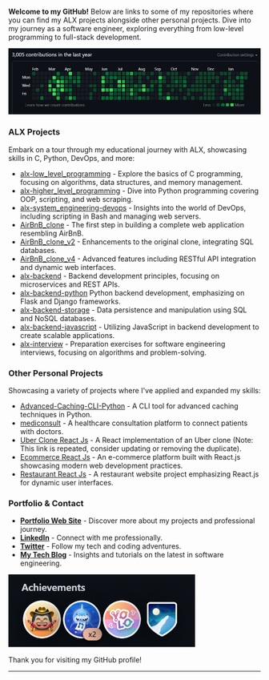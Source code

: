 
**Welcome to my GitHub!** Below are links to some of my repositories where you can find my ALX projects alongside other personal projects. Dive into my journey as a software engineer, exploring everything from low-level programming to full-stack development.

![My Contributions](./github.PNG)

### ALX Projects
Embark on a tour through my educational journey with ALX, showcasing skills in C, Python, DevOps, and more:
- [alx-low_level_programming](https://github.com/shazaly/alx-low_level_programming) - Explore the basics of C programming, focusing on algorithms, data structures, and memory management.
- [alx-higher_level_programming](https://github.com/shazaly/alx-higher_level_programming) - Dive into Python programming covering OOP, scripting, and web scraping.
- [alx-system_engineering-devops](https://github.com/shazaly/alx-system_engineering-devops) - Insights into the world of DevOps, including scripting in Bash and managing web servers.
- [AirBnB_clone](https://github.com/shazaly/AirBnB_clone) - The first step in building a complete web application resembling AirBnB.
- [AirBnB_clone_v2](https://github.com/shazaly/AirBnB_clone_v2) - Enhancements to the original clone, integrating SQL databases.
- [AirBnB_clone_v4](https://github.com/shazaly/AirBnB_clone_v4) - Advanced features including RESTful API integration and dynamic web interfaces.
- [alx-backend](https://github.com/shazaly/alx-backend) - Backend development principles, focusing on microservices and REST APIs.
- [alx-backend-python](https://github.com/shazaly/alx-backend-python) Python backend development, emphasizing on Flask and Django frameworks.
- [alx-backend-storage](https://github.com/shazaly/alx-backend-storage) - Data persistence and manipulation using SQL and NoSQL databases.
- [alx-backend-javascript](https://github.com/shazaly/alx-backend-javascript) - Utilizing JavaScript in backend development to create scalable applications.
- [alx-interview](https://github.com/shazaly/alx-interview) - Preparation exercises for software engineering interviews, focusing on algorithms and problem-solving.

### Other Personal Projects
Showcasing a variety of projects where I've applied and expanded my skills:
- [Advanced-Caching-CLI-Python](https://github.com/shazaly/Advanced-Caching-CLI-Python) - A CLI tool for advanced caching techniques in Python.
- [mediconsult](https://github.com/shazaly/mediconsult) - A healthcare consultation platform to connect patients with doctors.
- [Uber Clone React Js](https://github.com/shazaly/uberDemo2) - A React implementation of an Uber clone (Note: This link is repeated, consider updating or removing the duplicate).
- [Ecommerce React Js](https://github.com/shazaly/ecommercereact) - An e-commerce platform built with React.js showcasing modern web development practices.
- [Restaurant React Js](https://github.com/shazaly/restaurant) - A restaurant website project emphasizing React.js for dynamic user interfaces.

### Portfolio & Contact
- **[Portfolio Web Site](https://portfoliogoreact.vercel.app/)** - Discover more about my projects and professional journey.
- **[LinkedIn](https://www.linkedin.com/in/shazaly)** - Connect with me professionally.
- **[Twitter](https://twitter.com/shazaAlyOthman)** - Follow my tech and coding adventures.
- **[My Tech Blog](https://shazaali.substack.com/)** - Insights and tutorials on the latest in software engineering.

![My Badges](./achievments.PNG)

Thank you for visiting my GitHub profile!

---
